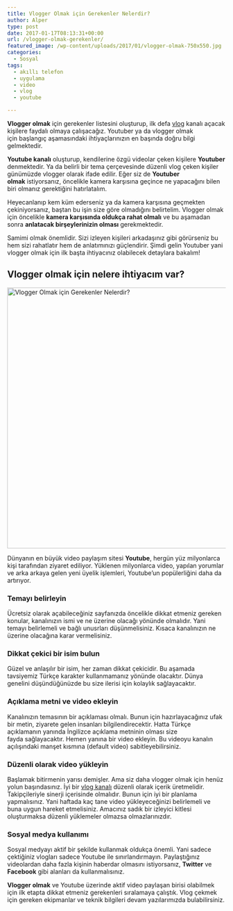 ```yaml
---
title: Vlogger Olmak için Gerekenler Nelerdir?
author: Alper
type: post
date: 2017-01-17T08:13:31+00:00
url: /vlogger-olmak-gerekenler/
featured_image: /wp-content/uploads/2017/01/vlogger-olmak-750x550.jpg
categories:
  - Sosyal
tags:
  - akıllı telefon
  - uygulama
  - video
  - vlog
  - youtube

---
```

**Vlogger olmak** için gerekenler listesini oluşturup, ilk defa [vlog][1] kanalı açacak kişilere faydalı olmaya çalışacağız. Youtuber ya da vlogger olmak için başlangıç aşamasındaki ihtiyaçlarınızın en başında doğru bilgi gelmektedir.

**Youtube kanalı** oluşturup, kendilerine özgü videolar çeken kişilere **Youtuber** denmektedir. Ya da belirli bir tema çerçevesinde düzenli vlog çeken kişiler günümüzde vlogger olarak ifade edilir. Eğer siz de **Youtuber olmak** istiyorsanız, öncelikle kamera karşısına geçince ne yapacağını bilen biri olmanız gerektiğini hatırlatalım.

Heyecanlanıp kem küm ederseniz ya da kamera karşısına geçmekten çekiniyorsanız, baştan bu işin size göre olmadığını belirtelim. Vlogger olmak için öncelikle **kamera karşısında oldukça rahat olmalı** ve bu aşamadan sonra **anlatacak birşeylerinizin olması** gerekmektedir.

Samimi olmak önemlidir. Sizi izleyen kişileri arkadaşınız gibi görürseniz bu hem sizi rahatlatır hem de anlatımınızı güçlendirir. Şimdi gelin Youtuber yani vlogger olmak için ilk başta ihtiyacınız olabilecek detaylara bakalım!

## Vlogger olmak için nelere ihtiyacım var?

[<img class="alignnone wp-image-17425 size-full" title="Vlogger Olmak için Gerekenler Nelerdir?" src="https://www.murekkep.org/wp-content/uploads/2017/01/vlogger-olmak-gerekenler.jpg" alt="Vlogger Olmak için Gerekenler Nelerdir?" width="900" height="600" srcset="https://www.murekkep.org/wp-content/uploads/2017/01/vlogger-olmak-gerekenler.jpg 900w, https://www.murekkep.org/wp-content/uploads/2017/01/vlogger-olmak-gerekenler-300x200.jpg 300w, https://www.murekkep.org/wp-content/uploads/2017/01/vlogger-olmak-gerekenler-768x512.jpg 768w, https://www.murekkep.org/wp-content/uploads/2017/01/vlogger-olmak-gerekenler-180x120.jpg 180w, https://www.murekkep.org/wp-content/uploads/2017/01/vlogger-olmak-gerekenler-75x50.jpg 75w, https://www.murekkep.org/wp-content/uploads/2017/01/vlogger-olmak-gerekenler-700x467.jpg 700w" sizes="(max-width: 900px) 100vw, 900px" />][2]

Dünyanın en büyük video paylaşım sitesi **Youtube**, hergün yüz milyonlarca kişi tarafından ziyaret ediliyor. Yüklenen milyonlarca video, yapılan yorumlar ve arka arkaya gelen yeni üyelik işlemleri, Youtube&#8217;un popülerliğini daha da artırıyor.

### Temayı belirleyin

Ücretsiz olarak açabileceğiniz sayfanızda öncelikle dikkat etmeniz gereken konular, kanalınızın ismi ve ne üzerine olacağı yönünde olmalıdır. Yani temayı belirlemeli ve bağlı unusrları düşünmelisiniz. Kısaca kanalınızın ne üzerine olacağına karar vermelisiniz.

### Dikkat çekici bir isim bulun

Güzel ve anlaşılır bir isim, her zaman dikkat çekicidir. Bu aşamada tavsiyemiz Türkçe karakter kullanmamanız yönünde olacaktır. Dünya genelini düşündüğünüzde bu size ilerisi için kolaylık sağlayacaktır.

### Açıklama metni ve video ekleyin

Kanalınızın temasının bir açıklaması olmalı. Bunun için hazırlayacağınız ufak bir metin, ziyarete gelen insanları bilgilendirecektir. Hatta Türkçe açıklamanın yanında İngilizce açıklama metninin olması size fayda sağlayacaktır. Hemen yanına bir video ekleyin. Bu videoyu kanalın açılışındaki manşet kısmına (default video) sabitleyebilirsiniz.

### Düzenli olarak video yükleyin

Başlamak bitirmenin yarısı demişler. Ama siz daha vlogger olmak için henüz yolun başındasınız. İyi bir [vlog kanalı][3] düzenli olarak içerik üretmelidir. Takipçileriyle sinerji içerisinde olmalıdır. Bunun için iyi bir planlama yapmalısınız. Yani haftada kaç tane video yükleyeceğinizi belirlemeli ve buna uygun hareket etmelisiniz. Amacınız sadık bir izleyici kitlesi oluşturmaksa düzenli yüklemeler olmazsa olmazlarınızdır.

### Sosyal medya kullanımı

Sosyal medyayı aktif bir şekilde kullanmak oldukça önemli. Yani sadece çektiğiniz vlogları sadece Youtube ile sınırlandırmayın. Paylaştığınız videolardan daha fazla kişinin haberdar olmasını istiyorsanız, **Twitter** ve **Facebook** gibi alanları da kullanmalısınız.

**Vlogger olmak** ve Youtube üzerinde aktif video paylaşan birisi olabilmek için ilk etapta dikkat etmeniz gerekenleri sıralamaya çalıştık. Vlog çekmek için gereken ekipmanlar ve teknik bilgileri devam yazılarımızda bulabilirsiniz.

 [1]: https://www.murekkep.org/vlog-nedir-nasil-cekilir/
 [2]: https://www.murekkep.org/wp-content/uploads/2017/01/vlogger-olmak-gerekenler.jpg
 [3]: https://www.murekkep.org/youtube-turk-vlog-kanallari/
